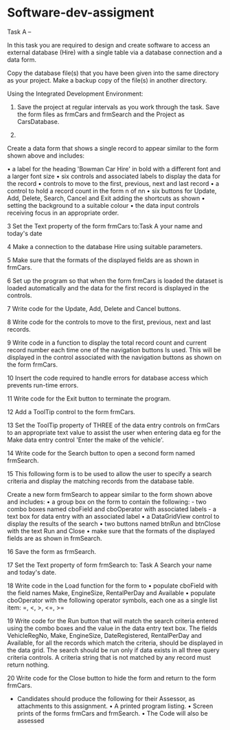 # Software-dev-assigment

Task A – 

In this task you are required to design and create software to access an external database (Hire) with a single table via a database connection and a data form.

Copy the database file(s) that you have been given into the same directory as your project. Make a backup copy of the file(s) in another directory.

Using the Integrated Development Environment:


1. Save the project at regular intervals as you work through the task. Save the form files as frmCars and frmSearch and the Project as CarsDatabase.
 
2.
 


Create a data form that shows a single record to appear similar to the form shown above and includes:
 
•	a label for the heading 'Bowman Car Hire' in bold with a different font and a larger font size 
•	six controls and associated labels to display the data for the record 
•	controls to move to the first, previous, next and last record 
•	a control to hold a record count in the form n of nn 
•	six buttons for Update, Add, Delete, Search, Cancel and Exit adding the shortcuts as shown 
•	setting the background to a suitable colour 
•	the data input controls receiving focus in an appropriate order. 











3 Set the Text property of the form frmCars to:Task A your name and today's date

4 Make a connection to the database Hire using suitable parameters.

5 Make sure that the formats of the displayed fields are as shown in frmCars.

6 Set up the program so that when the form frmCars is loaded the dataset is loaded automatically and the data for the first record is displayed in the controls.

7 Write code for the Update, Add, Delete and Cancel buttons.

8 Write code for the controls to move to the first, previous, next and last records.

9 Write code in a function to display the total record count and current record number each time one of the navigation buttons Is used. This will be displayed in the control associated with the navigation buttons as shown on the form frmCars.

10 Insert the code required to handle errors for database access which prevents run-time errors.

11 Write code for the Exit button to terminate the program.

12 Add a ToolTip control to the form frmCars.

13 Set the ToolTip property of THREE of the data entry controls on frmCars to an appropriate text value to assist the user when entering data eg for the Make data entry control 'Enter the make of the vehicle'.

14 Write code for the Search button to open a second form named frmSearch.

15 This following form is to be used to allow the user to specify a search criteria and display the matching records from the database table.


 










Create a new form frmSearch to appear similar to the form shown above and includes:
•	a group box on the form to contain the following:
	- two combo boxes named cboField and cboOperator with associated labels
	- a text box for data entry with an associated label
•	a DataGridView control to display the results of the search
•	two buttons named btnRun and btnClose with the text Run and Close
•	make sure that the formats of the displayed fields are as shown in frmSearch.

16  Save the form as frmSearch.

17 Set the Text property of form frmSearch to: Task A Search your name and today's date.

18 Write code in the Load function for the form to
•	populate cboField with the field names Make, EngineSize, RentalPerDay and Available
•	populate cboOperator with the following operator symbols, each one as a single list item: =, <, >, <=, >=

19 Write code for the Run button that will match the search criteria entered using the combo boxes and the value in the data entry text box. The fields VehicleRegNo, Make, EngineSize, DateRegistered, RentalPerDay and Available, for all the records which match the criteria, should be displayed in the data grid. The search should be run only if data exists in all three query criteria controls. A criteria string that is not matched by any record must return nothing.

20 Write code for the Close button to hide the form and return to the form frmCars.

* Candidates should produce the following for their Assessor, as attachments to this assignment.
•	A printed program listing.
•	Screen prints of the forms frmCars and frmSearch.
•	The Code will also be assessed

